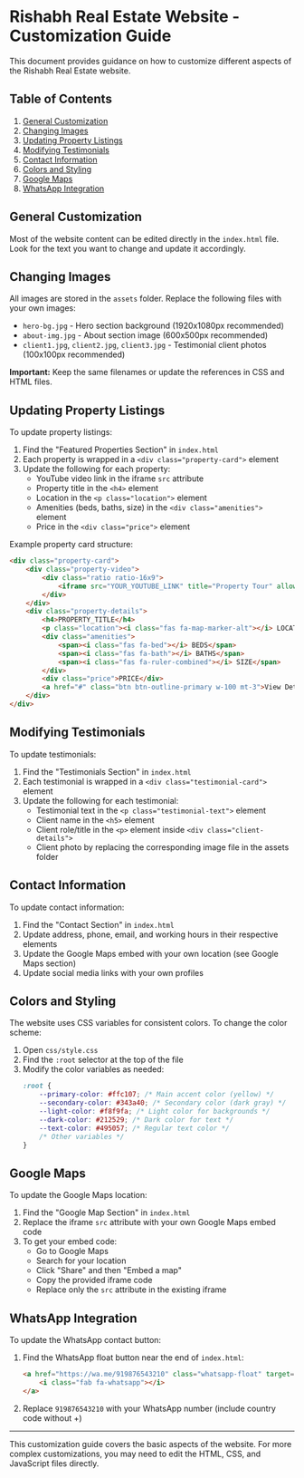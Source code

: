 # Rishabh Real Estate Website - Customization Guide

This document provides guidance on how to customize different aspects of the Rishabh Real Estate website.

## Table of Contents
1. [General Customization](#general-customization)
2. [Changing Images](#changing-images)
3. [Updating Property Listings](#updating-property-listings)
4. [Modifying Testimonials](#modifying-testimonials)
5. [Contact Information](#contact-information)
6. [Colors and Styling](#colors-and-styling)
7. [Google Maps](#google-maps)
8. [WhatsApp Integration](#whatsapp-integration)

## General Customization

Most of the website content can be edited directly in the `index.html` file. Look for the text you want to change and update it accordingly.

## Changing Images

All images are stored in the `assets` folder. Replace the following files with your own images:

- `hero-bg.jpg` - Hero section background (1920x1080px recommended)
- `about-img.jpg` - About section image (600x500px recommended)
- `client1.jpg`, `client2.jpg`, `client3.jpg` - Testimonial client photos (100x100px recommended)

**Important:** Keep the same filenames or update the references in CSS and HTML files.

## Updating Property Listings

To update property listings:

1. Find the "Featured Properties Section" in `index.html`
2. Each property is wrapped in a `<div class="property-card">` element
3. Update the following for each property:
   - YouTube video link in the iframe `src` attribute
   - Property title in the `<h4>` element
   - Location in the `<p class="location">` element
   - Amenities (beds, baths, size) in the `<div class="amenities">` element
   - Price in the `<div class="price">` element

Example property card structure:
```html
<div class="property-card">
    <div class="property-video">
        <div class="ratio ratio-16x9">
            <iframe src="YOUR_YOUTUBE_LINK" title="Property Tour" allowfullscreen></iframe>
        </div>
    </div>
    <div class="property-details">
        <h4>PROPERTY_TITLE</h4>
        <p class="location"><i class="fas fa-map-marker-alt"></i> LOCATION</p>
        <div class="amenities">
            <span><i class="fas fa-bed"></i> BEDS</span>
            <span><i class="fas fa-bath"></i> BATHS</span>
            <span><i class="fas fa-ruler-combined"></i> SIZE</span>
        </div>
        <div class="price">PRICE</div>
        <a href="#" class="btn btn-outline-primary w-100 mt-3">View Details</a>
    </div>
</div>
```

## Modifying Testimonials

To update testimonials:

1. Find the "Testimonials Section" in `index.html`
2. Each testimonial is wrapped in a `<div class="testimonial-card">` element
3. Update the following for each testimonial:
   - Testimonial text in the `<p class="testimonial-text">` element
   - Client name in the `<h5>` element
   - Client role/title in the `<p>` element inside `<div class="client-details">`
   - Client photo by replacing the corresponding image file in the assets folder

## Contact Information

To update contact information:

1. Find the "Contact Section" in `index.html`
2. Update address, phone, email, and working hours in their respective elements
3. Update the Google Maps embed with your own location (see Google Maps section)
4. Update social media links with your own profiles

## Colors and Styling

The website uses CSS variables for consistent colors. To change the color scheme:

1. Open `css/style.css`
2. Find the `:root` selector at the top of the file
3. Modify the color variables as needed:
   ```css
   :root {
       --primary-color: #ffc107; /* Main accent color (yellow) */
       --secondary-color: #343a40; /* Secondary color (dark gray) */
       --light-color: #f8f9fa; /* Light color for backgrounds */
       --dark-color: #212529; /* Dark color for text */
       --text-color: #495057; /* Regular text color */
       /* Other variables */
   }
   ```

## Google Maps

To update the Google Maps location:

1. Find the "Google Map Section" in `index.html`
2. Replace the iframe `src` attribute with your own Google Maps embed code
3. To get your embed code:
   - Go to Google Maps
   - Search for your location
   - Click "Share" and then "Embed a map"
   - Copy the provided iframe code
   - Replace only the `src` attribute in the existing iframe

## WhatsApp Integration

To update the WhatsApp contact button:

1. Find the WhatsApp float button near the end of `index.html`:
   ```html
   <a href="https://wa.me/919876543210" class="whatsapp-float" target="_blank">
       <i class="fab fa-whatsapp"></i>
   </a>
   ```
2. Replace `919876543210` with your WhatsApp number (include country code without +)

---

This customization guide covers the basic aspects of the website. For more complex customizations, you may need to edit the HTML, CSS, and JavaScript files directly. 